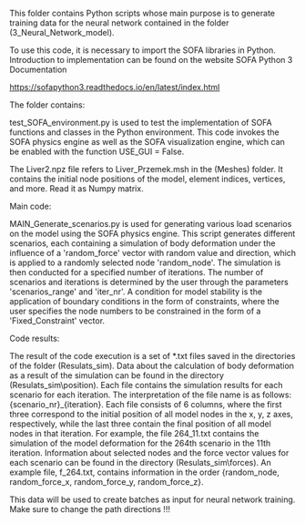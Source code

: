 This folder contains Python scripts whose main purpose is to generate training data for the neural network contained in the folder (3_Neural_Network_model).

To use this code, it is necessary to import the SOFA libraries in Python. Introduction to implementation can be found on the website SOFA Python 3 Documentation

https://sofapython3.readthedocs.io/en/latest/index.html 

The folder contains:

test_SOFA_environment.py is used to test the implementation of SOFA functions and classes in the Python environment. This code invokes the SOFA physics engine as well as the SOFA visualization engine, which can be enabled with the function USE_GUI = False.

The Liver2.npz file refers to Liver_Przemek.msh in the (Meshes) folder. It contains the initial node positions of the model, element indices, vertices, and more. Read it as Numpy matrix.

Main code:

MAIN_Generate_scenarios.py is used for generating various load scenarios on the model using the SOFA physics engine. This script generates different scenarios, each containing a simulation of body deformation under the influence of a 'random_force' vector with random value and direction, which is applied to a randomly selected node 'random_node'. The simulation is then conducted for a specified number of iterations. The number of scenarios and iterations is determined by the user through the parameters 'scenarios_range' and 'iter_nr'. A condition for model stability is the application of boundary conditions in the form of constraints, where the user specifies the node numbers to be constrained in the form of a 'Fixed_Constraint' vector.

Code results:

The result of the code execution is a set of *.txt files saved in the directories of the folder (Resulats_sim). Data about the calculation of body deformation as a result of the simulation can be found in the directory (Resulats_sim\position). Each file contains the simulation results for each scenario for each iteration. The interpretation of the file name is as follows: {scenario_nr}_{iteration}. Each file consists of 6 columns, where the first three correspond to the initial position of all model nodes in the x, y, z axes, respectively, while the last three contain the final position of all model nodes in that iteration. For example, the file 264_11.txt contains the simulation of the model deformation for the 264th scenario in the 11th iteration. Information about selected nodes and the force vector values for each scenario can be found in the directory (Resulats_sim\forces). An example file, f_264.txt, contains information in the order {random_node, random_force_x, random_force_y, random_force_z}.

This data will be used to create batches as input for neural network training. Make sure to change the path directions !!!